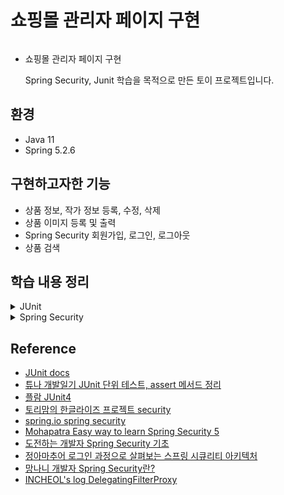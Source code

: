 # 쇼핑몰 관리자 페이지 구현

<img src=""></img>

- 쇼핑몰 관리자 페이지 구현

  Spring Security, Junit 학습을 목적으로 만든 토이 프로젝트입니다.

## 환경

- Java 11
- Spring 5.2.6

## 구현하고자한 기능

- 상품 정보, 작가 정보 등록, 수정, 삭제
- 상품 이미지 등록 및 출력
- Spring Security 회원가입, 로그인, 로그아웃
- 상품 검색

## 학습 내용 정리

<details>
<summary>JUnit</summary>

- JUnit?  
  - 자바용 `단위 테스트` 도구  
    단위 테스트?  
    ```
    - 소스코드의 특정 모듈이 의도된 대로 정확히 작동하는지 검증하는 절차
  
    - 모든 함수와 메소드에 대한 테스트 케이스(Test case)를 작성하는 절차
    ```
  - 특징
    - 단정(assert) 메서드로 테스트 케이스의 수행 결과를 판별  
      Ex) assertEquals(예상값, 실제값)  
  
    - jUnit4부터는 테스트를 지원하는 어노테이션을 제공  
      Ex) @Test, @Before, @After  
    
    - @Test가 적용된 메서드를 호출할 때마다 새로운 인스턴스를 생성하여 독립적인 테스트가 이루어지도록 함  
  - 어노테이션  
    `@Test`  
     - 메서드 위에 해당 어노테이션을 선언하여 테스트 대상 메소드임을 지정할 수 있음  
       ```java
       @Test 
       public void testMethod() {
       }
       ```
    `@Test(timeout=밀리초)`  
     - 테스트 메서드의 수행 시간을 제한할 수 있음   
     - 테스트 메서드가 리턴 값 반환시 소요되는 시간이 지정한 밀리초를 넘긴다면 해당 테스트는 실패로 판별  
       ```java
       @Test(timeout=5000) 
       public void testMethod() {
       }
       ```
  
    `@Test(expected=예외)`  
     - 해당 테스트 메소드 예외 발생 여부에 따라 성공/실패를 판별할 수 있음  
     - `expected=` 에 지정된 예외가 발생해야 테스트가 성공한 것으로 판별  
       ```java
       @Test(expected = NullPointerException.class)  
       public void testMethod() {
       }
       ```
  
    `@Ignore`  
     - 해당 어노테이션이 선언된 테스트 메소드를 실행하지 않도록 지정  
       ```java
       @Ignore 
       @Test 
       public void testMethod() {
       }
       ```
       
    
    `@Before (Junit5 - @BeforeEach)`  
     - 모든 @Test메소드가 실행되기 전에 실행되는 메소드를 지정하는 어노테이션  
     - 각 테스트 시작 전에 각각 호출  
     - @Test가 적용된 메서드에서 공통으로 사용되는 코드를 @Before 선언해 사용하면 좋음   
     - 테스트마다 공통으로 쓰이면서, 테스트 전에 리셋되어야 할 항목이 들어간다  
       ```java
       @Before 
       public void setUp() throws Exception {
       }
     ```
    
    `@After(Junit5 - @AfterEach)`  
     - 모든 @Test메소드의 실행이 끝난 뒤에 실행되는 메소드를 지정하는 어노테이션  
     - 각 테스트가 끝나고 각각 호출  
       ```java  
       @After 
       public void tearDown() throws Exception {
       }
     ```
    
    `@BeforeClass(Junit5 - @BeforeAll)`  
     - 해당 테스트 클래스가 실행될 때 딱 한 번만 수행되는 테스트 메소드를 지정하는 어노테이션  
       ```java  
       @BeforeClass 
       public static void setUpBeforeClass() throws Exception {
       }
     ```
    
    `@AfterClass(Junit5 - @AfterAll)`  
     - 해당 테스트 클래스가 실행이 끝난 뒤에 딱 한 번만 수행되는 테스트 메소드를 지정하는 어노테이션  
     - 테스트 클래스의 모든 테스트가 완료된 뒤 한 번 호출  
       ```java  
       @AfterClass 
       public static void tearDownAfterClass() throws Exception {
       }
     ```
    
  - assert 메서드(검증)
    ```java
    public static void assertArrayEquals(java.lang.Object[] expecteds, java.lang.Object[] actuals){}
    // 배열 expecteds 와 actuals가 일치함을 확인
    
    public static void assertEquals(java.lang.Object expected, java.lang.Object actual){}  
    // 객체 expected 와 actual가 값이 일치함을 확인  
    
    public static void assertSame(java.lang.Object expected, java.lang.Object actual){}  
  // 객체 expected 와 actual가 같은 객체임을 확인(같은 주소값을 참조하는지)
  
    public static void assertTrue(boolean condition){}
    // 조건이 참인지 확인
    
    public static void assertNotNull(java.lang.Object object){}
  // 객채가 null이 아님을 확인
  
    public static <T> void assertThat(T actual, org.hamcrest.Matcher<T> matcher){}  
    /* T actual : 비교 대상 값(검증대상)
     * Matcher<? super T> matcher : 비교로직(matcher에 의해 지정된 조건)  
     * (hamcrest에 구현된 matcher 사용하도록 강제됨)
     * */
    ```

</details>
<details>
<summary>Spring Security</summary>

 - Spring Security?
   - Spring 기반의 어플리케이션의 `보안(인증과 권한, 인가 등)을 담당`하는 스프링 하위 프레임워크  
   - `'인증'과 '권한'에 대한 부분을 Filter 흐름에 따라 처리`  
     서블릿 Filter를 기반으로 서블릿을 지원
     ```
     참고. 단일 HTTP 요청 예시
     1. Client --- request --> application
     2. application 내 컨테이너가 'FilterChain'을 만들어 요청 URI path 기반으로 HttpServletReqest 처리
        
     FilterChain?
     Servlet과 여러 개의 Filter로 구성된 것
     주의! 필터 실행순서 중요!

     Servlet이 한 개인 이유
      - 단일 HttpServletRequest와 HttpServletResponse 처리는 최대 한 개의 Servlet이 담당하므로
     ```
   
   - 보안 관련 용어  
     ```
     접근 주체(Principal) 
      - 보호받는 대상(Resource)에 접근하는 대상
     
     증명서(Credential)
      - 보호받는 대상(Resource)에 접근하는 대상을 확인하기 위한 증명서(Password, 공인인증서 등..)
 
     인증(Authenticate)
      - 해당 사용자가 본인이 맞는지를 확인하는 절차
      - 애플리케이션의 작업을 수행할 수 있는 주체임을 확인
    
     인가(Authorization) 
      - 인증된 사용자가 요청한 자원에 접근 가능한지 여부를 결정하는 절차
      - 인가 과정에서 해당 리소스 접근에 대한 최소한의 권한을 가지고 있는지를 확인
      - 모든 리소스는 접근 제어 권한이 걸려있음.
     ```

   - 흐름  
     <img src="https://img1.daumcdn.net/thumb/R1280x0/?scode=mtistory2&fname=https%3A%2F%2Fblog.kakaocdn.net%2Fdn%2FoMnop%2FbtqEJh4jxCX%2FPhClhzrEpVOCRK7wYM5R4k%2Fimg.png"></img>  
     [이미지 출처](https://mangkyu.tistory.com/76)  
     - 인증과 인가를 위해 `Credential 기반의 인증 방식` 사용  
       Principal을 아이디로, Credential을 비밀번호로 사용

   - work flow  
     <img src="https://miro.medium.com/max/1400/1*oVUa7n_m5LkLRzcE-jN_EQ.png"></img>  
 
</details>

## Reference  
- [JUnit docs](http://junit.sourceforge.net/javadoc/org/junit/Assert.html)    
- [튜나 개발일기 JUnit 단위 테스트, assert 메서드 정리](https://devuna.tistory.com/39)  
- [플람 JUnit4](https://flamme1004.tistory.com/80?category=847154)  
- [토리맘의 한글라이즈 프로젝트 security](https://godekdls.github.io/Spring%20Security/servletsecuritythebigpicture/) 
- [spring.io spring security](https://spring.io/guides/topicals/spring-security-architecture)  
- [Mohapatra Easy way to learn Spring Security 5](https://medium.com/@satyakm.dev/understanding-spring-security-internals-with-code-walkthrough-850d5749252c)  
- [도전하는 개발자 Spring Security 기초](https://minkukjo.github.io/framework/2021/01/10/Spring-Security-01/)  
- [정아마추어 로그인 과정으로 살펴보는 스프링 시큐리티 아키텍처](https://jeong-pro.tistory.com/205)   
- [망나니 개발자 Spring Security란?](https://mangkyu.tistory.com/76)  
- [INCHEOL's log DelegatingFilterProxy](https://velog.io/@yaho1024/spring-security-delegatingFilterProxy)  